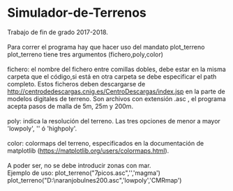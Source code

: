 # Simulador-de-Terrenos
Trabajo de fin de grado 2017-2018.<br />  
Para correr el programa hay que hacer uso del mandato plot_terreno<br />
plot_terreno tiene tres argumentos (fichero,poly,color)<br /><br />
      fichero: el nombre del fichero entre comillas dobles, debe estar en la misma carpeta que el código,si está en otra carpeta se debe especificar el path completo.
               Estos ficheros deben descargarse de http://centrodedescargas.cnig.es/CentroDescargas/index.jsp en la parte de
               modelos digitales de terreno. Son archivos con extensión .asc , el programa acepta pasos de malla de 5m, 25m y 200m.<br /><br />
      poly: indica la resolución del terreno. Las tres opciones de menor a mayor 'lowpoly', '' ó 'highpoly'.<br /><br />
      color: colormaps del terreno, especificados en la documentación de matplotlib (https://matplotlib.org/users/colormaps.html).<br /><br />
A poder ser, no se debe introducir zonas con mar.
<br />
Ejemplo de uso: plot_terreno("7picos.asc",'','magma') <br /> plot_terreno("D:\\naranjobulnes200.asc",'lowpoly','CMRmap')     
